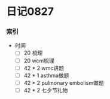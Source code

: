 # 日记0827

### 索引

- 时间
    + [ ] 20 梳理
    + [ ] 20 wcm梳理
    + [ ] 42 * 2 wmc讲题
    + [ ] 42 * 1 asthma做题
    + [ ] 42 * 2 pulmonary embolism做题
    + [ ] 42 * 2 七夕节礼物